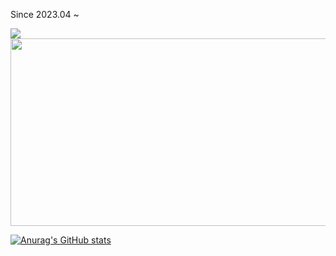 Since 2023.04 ~ 

<a href="https://github.com/devxb/gitanimals">
  <img src="https://render.gitanimals.org/farms/K-KY"/>
</a>



<a href="https://github.com/devxb/gitanimals">
  <img
    src="https://render.gitanimals.org/lines/K-KY"
    width="1000"
    height="300"
  />
</a>
  
[![Anurag's GitHub stats](https://github-readme-stats.vercel.app/api?username=K-KY&show_icons=true&count_private=true)](https://github.com/anuraghazra/github-readme-stats)
